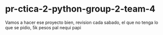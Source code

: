 ﻿# pr-ctica-2-python-group-2-team-4

Vamos a hacer ese proyecto bien, revision cada sabado, el que no tenga lo que se pidio, 5k pesos pal nequi papi
